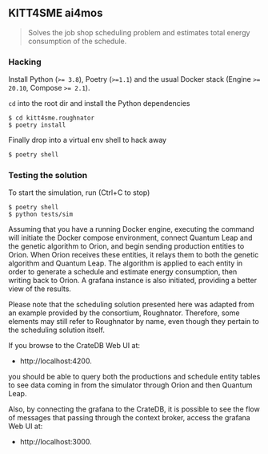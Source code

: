KITT4SME ai4mos
-------------------
> Solves the job shop scheduling problem and estimates total energy consumption of the schedule.


### Hacking

Install Python (`>= 3.8`), Poetry (`>=1.1`) and the usual Docker
stack (Engine `>= 20.10`, Compose `>= 2.1`). 

`cd` into the root dir and install the Python dependencies

```console
$ cd kitt4sme.roughnator
$ poetry install
```

Finally drop into a virtual env shell to hack away

```bash
$ poetry shell
```


### Testing the solution

To start the simulation, run (Ctrl+C to stop)

```console
$ poetry shell
$ python tests/sim
```

Assuming that you have a running Docker engine, executing the command will 
initiate the Docker compose environment, connect Quantum Leap and the genetic 
algorithm to Orion, and begin sending production entities to Orion. When Orion 
receives these entities, it relays them to both the genetic algorithm and 
Quantum Leap. The algorithm is applied to each entity in order to generate a 
schedule and estimate energy consumption, then writing back to Orion. A grafana
instance is also initiated, providing a better view of the results.

Please note that the scheduling solution presented here was adapted from 
an example provided by the consortium, Roughnator. Therefore, some elements 
may still refer to Roughnator by name, even though they pertain to the 
scheduling solution itself.


If you browse to the CrateDB Web UI at:

- http://localhost:4200.

you should be able to query both the productions and schedule entity
tables to see data coming in from the simulator through Orion and
then Quantum Leap. 

Also, by connecting the grafana to the CrateDB, it is
possible to see the flow of messages that passing through the 
context broker, access the grafana Web UI at:

- http://localhost:3000.
